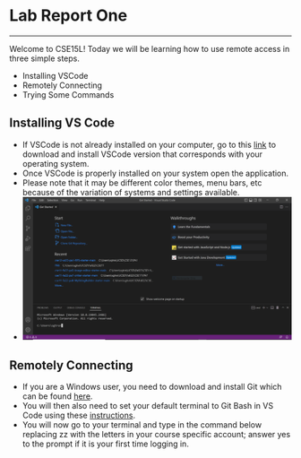# Lab Report One
---

Welcome to CSE15L!
Today we will be learning how to use remote access in three simple steps.
* Installing VSCode 
* Remotely Connecting
* Trying Some Commands

## Installing VS Code
* If VSCode is not already installed on your computer, go to this [link](https://code.visualstudio.com/)	to download and install VSCode version that corresponds with your operating system.
* Once VSCode is properly installed on your system open the application.
* Please note that it may be different color themes, menu bars, etc because of the variation of systems and settings available.
* ![Image](vs.PNG)	

## Remotely Connecting
* If you are a Windows user, you need to download and install Git which can be found [here](https://gitforwindows.org/).
* You will then also need to set your default terminal to Git Bash in VS Code using these [instructions](https://stackoverflow.com/a/50527994). 
* You will now go to your terminal and type in the command below replacing zz with the letters in your course specific account; answer yes to the prompt if it is your first time logging in. 
